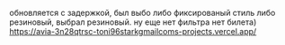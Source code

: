 обновляется с задержкой, был выбо либо фиксированый стиль либо резиновый, выбрал резиновый. ну еще нет фильтра нет билета)
https://avia-3n28qtrsc-toni96starkgmailcoms-projects.vercel.app/

